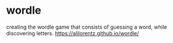 # wordle
creating the wordle game that consists of guessing a word, while discovering letters.
https://alilorentz.github.io/wordle/
